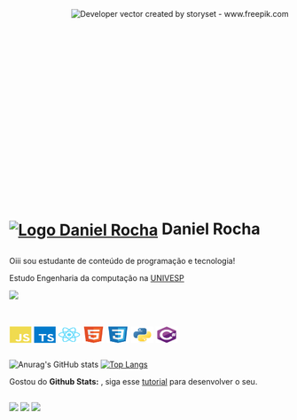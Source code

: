 <img align="right" alt="Developer vector created by storyset - www.freepik.com" height="380" src="https://www.penapolis.sp.gov.br/fotos/162375f5794662639d5eda7fbf16a36b.jpg">

<h1>
    <a href="https://daniel-srocha.github.io/">
     <img align="center" alt="Logo Daniel Rocha" width="36px" src="https://user-images.githubusercontent.com/97471199/230773934-2eeb538d-d992-4199-872e-117c1c635d81.png"></a>
    <span>Daniel Rocha</span>
</h1>

##

Oiii sou estudante de conteúdo de programação e tecnologia!

Estudo Engenharia da computação na [UNIVESP](https://univesp.br/)



<a href="https://web.dio.me/users/2109937?tab=skills" target="_blank"><img src="https://img.shields.io/badge/Meu%20Perfil%20DIO-8A2BE2" target="_blank"></a>

<!--
[![Preview](https://img.shields.io/badge/Portfolio-000?style=for-the-badge&logo=github&logoColor=FF00F6)](https://daniel-srocha.github.io/)
[![GitHub Page](https://img.shields.io/badge/daniel-srocha.github.io-67136f?style=for-the-badge)](https://daniel-srocha.github.io/)
-->

##

<div style="display: inline_block"><br>
  <img align="center" alt="Rafa-Js" height="30" width="40" src="https://raw.githubusercontent.com/devicons/devicon/master/icons/javascript/javascript-plain.svg">
  <img align="center" alt="Rafa-Ts" height="30" width="40" src="https://raw.githubusercontent.com/devicons/devicon/master/icons/typescript/typescript-plain.svg">
  <img align="center" alt="Rafa-React" height="30" width="40" src="https://raw.githubusercontent.com/devicons/devicon/master/icons/react/react-original.svg">
  <img align="center" alt="Rafa-HTML" height="30" width="40" src="https://raw.githubusercontent.com/devicons/devicon/master/icons/html5/html5-original.svg">
  <img align="center" alt="Rafa-CSS" height="30" width="40" src="https://raw.githubusercontent.com/devicons/devicon/master/icons/css3/css3-original.svg">
  <img align="center" alt="Rafa-Python" height="30" width="40" src="https://raw.githubusercontent.com/devicons/devicon/master/icons/python/python-original.svg">
  <img align="center" alt="Rafa-Csharp" height="30" width="40" src="https://raw.githubusercontent.com/devicons/devicon/master/icons/csharp/csharp-original.svg">
</div>
  
  ##

  
  ![Anurag's GitHub stats](https://github-readme-stats.vercel.app/api?username=daniel-srocha&count_private=true&show_icons=true&theme=radical)
  [![Top Langs](https://github-readme-stats.vercel.app/api/top-langs/?username=daniel-srocha&layout=compact&show_icons=true&theme=radical)](https://github.com/anuraghazra/github-readme-stats)
  
  Gostou do **Github Stats:** , siga esse [tutorial](https://github.com/anuraghazra/github-readme-stats/blob/master/readme.md#deploy-on-your-own-vercel-instance) para desenvolver o seu.
  ##
  
 
<div> 
  <a href="https://www.instagram.com/danielsrocha88/" target="_blank"><img src="https://img.shields.io/badge/-Instagram-%23E4405F?style=for-the-badge&logo=instagram&logoColor=white" target="_blank"></a>
  <a href = "mailto:dsr.danielsrocha@gmail.com"><img src="https://img.shields.io/badge/-Gmail-%23333?style=for-the-badge&logo=gmail&logoColor=white" target="_blank"></a>
  <a href="https://www.linkedin.com/in/daniel-rocha-42031175/" target="_blank"><img src="https://img.shields.io/badge/-LinkedIn-%230077B5?style=for-the-badge&logo=linkedin&logoColor=white" target="_blank"></a> 
  
  
</div>
